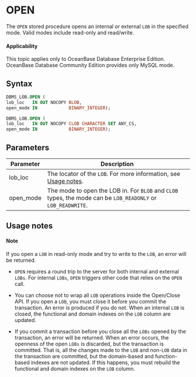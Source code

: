 OPEN
=========================

The `OPEN` stored procedure opens an internal or external `LOB` in the specified mode. Valid modes include read-only and read/write.

<main id="notice" >
    <h4>Applicability</h4>
    <p>This topic applies only to OceanBase Database Enterprise Edition. OceanBase Database Community Edition provides only MySQL mode. </p>
  </main>

Syntax
-----------

```sql
DBMS_LOB.OPEN (
lob_loc   IN OUT NOCOPY BLOB,
open_mode IN            BINARY_INTEGER);

DBMS_LOB.OPEN (
lob_loc   IN OUT NOCOPY CLOB CHARACTER SET ANY_CS,
open_mode IN            BINARY_INTEGER);
```



Parameters
-------------



| **Parameter** | **Description**                                                                                              |
|---------------|--------------------------------------------------------------------------------------------------------------|
| lob_loc       | The locator of the `LOB`. For more information, see [Usage notes](../9300.dbms-lob-oracle/100.dbms-lob-overview-oracle.md).            |
| open_mode     | The mode to open the LOB in. For `BLOB` and `CLOB` types, the mode can be `LOB_READONLY` or `LOB_READWRITE`. |



Usage notes
-------------

<main id="notice" type='explain'>
    <h4>Note</h4>
    <p>If you open a <code>LOB</code> in read-only mode and try to write to the <code>LOB</code>, an error will be returned. </p>
  </main>

* `OPEN` requires a round trip to the server for both internal and external `LOBs`.  For internal `LOBs`, `OPEN` triggers other code that relies on the `OPEN` call.



* You can choose not to wrap all `LOB` operations inside the Open/Close API. If you open a `LOB`, you must close it before you commit the transaction. An error is produced if you do not. When an internal `LOB` is closed, the functional and domain indexes on the `LOB` column are updated.



* If you commit a transaction before you close all the `LOBs` opened by the transaction, an error will be returned. When an error occurs, the openness of the open `LOBs` is discarded, but the transaction is committed. That is, all the changes made to the `LOB` and non-`LOB` data in the transaction are committed, but the domain-based and function-based indexes are not updated. If this happens, you must rebuild the functional and domain indexes on the `LOB` column.





